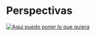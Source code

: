 # Perspectivas

[![Aqui puedo poner lo que quiera](https://mybinder.org/badge_logo.svg)](https://mybinder.org/v2/gh/jmppardo/Perspectivas/HEAD?filepath=Sample_notebook.ipynb)
